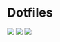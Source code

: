 # Dotfiles

![](https://i.imgur.com/uoH54Cx.png)
![](https://i.imgur.com/9HhONMF.png)
![](https://i.imgur.com/86l1aAC.png)
